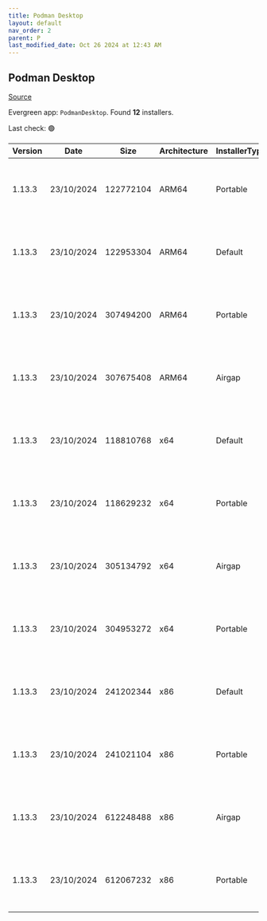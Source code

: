 ```yaml
---
title: Podman Desktop
layout: default
nav_order: 2
parent: P
last_modified_date: Oct 26 2024 at 12:43 AM
---
```


## Podman Desktop

[Source](https://github.com/containers/podman-desktop)

Evergreen app: `PodmanDesktop`. Found **12** installers.

Last check: 🟢

| Version | Date       | Size      | Architecture | InstallerType | Type | URI                                                                                                                                                                                                                                        |
| ------- | ---------- | --------- | ------------ | ------------- | ---- | ------------------------------------------------------------------------------------------------------------------------------------------------------------------------------------------------------------------------------------------ |
| 1.13.3  | 23/10/2024 | 122772104 | ARM64        | Portable      | exe  | [https://github.com/containers/podman-desktop/releases/download/v1.13.3/podman-desktop-1.13.3-arm64.exe](https://github.com/containers/podman-desktop/releases/download/v1.13.3/podman-desktop-1.13.3-arm64.exe)                           |
| 1.13.3  | 23/10/2024 | 122953304 | ARM64        | Default       | exe  | [https://github.com/containers/podman-desktop/releases/download/v1.13.3/podman-desktop-1.13.3-setup-arm64.exe](https://github.com/containers/podman-desktop/releases/download/v1.13.3/podman-desktop-1.13.3-setup-arm64.exe)               |
| 1.13.3  | 23/10/2024 | 307494200 | ARM64        | Portable      | exe  | [https://github.com/containers/podman-desktop/releases/download/v1.13.3/podman-desktop-airgap-1.13.3-arm64.exe](https://github.com/containers/podman-desktop/releases/download/v1.13.3/podman-desktop-airgap-1.13.3-arm64.exe)             |
| 1.13.3  | 23/10/2024 | 307675408 | ARM64        | Airgap        | exe  | [https://github.com/containers/podman-desktop/releases/download/v1.13.3/podman-desktop-airgap-1.13.3-setup-arm64.exe](https://github.com/containers/podman-desktop/releases/download/v1.13.3/podman-desktop-airgap-1.13.3-setup-arm64.exe) |
| 1.13.3  | 23/10/2024 | 118810768 | x64          | Default       | exe  | [https://github.com/containers/podman-desktop/releases/download/v1.13.3/podman-desktop-1.13.3-setup-x64.exe](https://github.com/containers/podman-desktop/releases/download/v1.13.3/podman-desktop-1.13.3-setup-x64.exe)                   |
| 1.13.3  | 23/10/2024 | 118629232 | x64          | Portable      | exe  | [https://github.com/containers/podman-desktop/releases/download/v1.13.3/podman-desktop-1.13.3-x64.exe](https://github.com/containers/podman-desktop/releases/download/v1.13.3/podman-desktop-1.13.3-x64.exe)                               |
| 1.13.3  | 23/10/2024 | 305134792 | x64          | Airgap        | exe  | [https://github.com/containers/podman-desktop/releases/download/v1.13.3/podman-desktop-airgap-1.13.3-setup-x64.exe](https://github.com/containers/podman-desktop/releases/download/v1.13.3/podman-desktop-airgap-1.13.3-setup-x64.exe)     |
| 1.13.3  | 23/10/2024 | 304953272 | x64          | Portable      | exe  | [https://github.com/containers/podman-desktop/releases/download/v1.13.3/podman-desktop-airgap-1.13.3-x64.exe](https://github.com/containers/podman-desktop/releases/download/v1.13.3/podman-desktop-airgap-1.13.3-x64.exe)                 |
| 1.13.3  | 23/10/2024 | 241202344 | x86          | Default       | exe  | [https://github.com/containers/podman-desktop/releases/download/v1.13.3/podman-desktop-1.13.3-setup.exe](https://github.com/containers/podman-desktop/releases/download/v1.13.3/podman-desktop-1.13.3-setup.exe)                           |
| 1.13.3  | 23/10/2024 | 241021104 | x86          | Portable      | exe  | [https://github.com/containers/podman-desktop/releases/download/v1.13.3/podman-desktop-1.13.3.exe](https://github.com/containers/podman-desktop/releases/download/v1.13.3/podman-desktop-1.13.3.exe)                                       |
| 1.13.3  | 23/10/2024 | 612248488 | x86          | Airgap        | exe  | [https://github.com/containers/podman-desktop/releases/download/v1.13.3/podman-desktop-airgap-1.13.3-setup.exe](https://github.com/containers/podman-desktop/releases/download/v1.13.3/podman-desktop-airgap-1.13.3-setup.exe)             |
| 1.13.3  | 23/10/2024 | 612067232 | x86          | Portable      | exe  | [https://github.com/containers/podman-desktop/releases/download/v1.13.3/podman-desktop-airgap-1.13.3.exe](https://github.com/containers/podman-desktop/releases/download/v1.13.3/podman-desktop-airgap-1.13.3.exe)                         |
